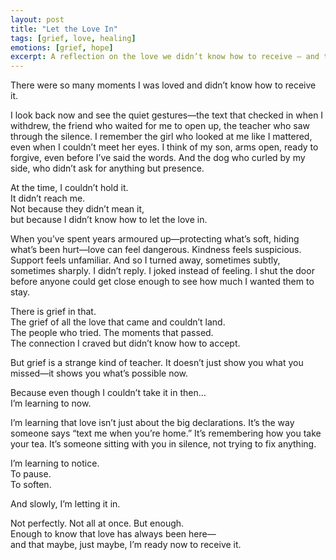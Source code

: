 ```yaml
---
layout: post
title: "Let the Love In"
tags: [grief, love, healing]
emotions: [grief, hope]
excerpt: A reflection on the love we didn’t know how to receive — and the grief, growth, and quiet hope that come with finally learning to let it in.
---
```


There were so many moments I was loved and didn’t know how to receive it.

I look back now and see the quiet gestures—the text that checked in when I withdrew, the friend who waited for me to open up, the teacher who saw through the silence. I remember the girl who looked at me like I mattered, even when I couldn’t meet her eyes. I think of my son, arms open, ready to forgive, even before I’ve said the words. And the dog who curled by my side, who didn’t ask for anything but presence.

At the time, I couldn’t hold it.  
It didn’t reach me.  
Not because they didn’t mean it,  
but because I didn’t know how to let the love in.

When you’ve spent years armoured up—protecting what’s soft, hiding what’s been hurt—love can feel dangerous. Kindness feels suspicious. Support feels unfamiliar. And so I turned away, sometimes subtly, sometimes sharply. I didn’t reply. I joked instead of feeling. I shut the door before anyone could get close enough to see how much I wanted them to stay.

There is grief in that.  
The grief of all the love that came and couldn’t land.  
The people who tried. The moments that passed.  
The connection I craved but didn’t know how to accept.

But grief is a strange kind of teacher. It doesn’t just show you what you missed—it shows you what’s possible now.

Because even though I couldn’t take it in then…  
I’m learning to now.

I’m learning that love isn’t just about the big declarations. It’s the way someone says “text me when you’re home.” It’s remembering how you take your tea. It’s someone sitting with you in silence, not trying to fix anything.

I’m learning to notice.  
To pause.  
To soften.

And slowly, I’m letting it in.

Not perfectly. Not all at once. But enough.  
Enough to know that love has always been here—  
and that maybe, just maybe, I’m ready now to receive it.
